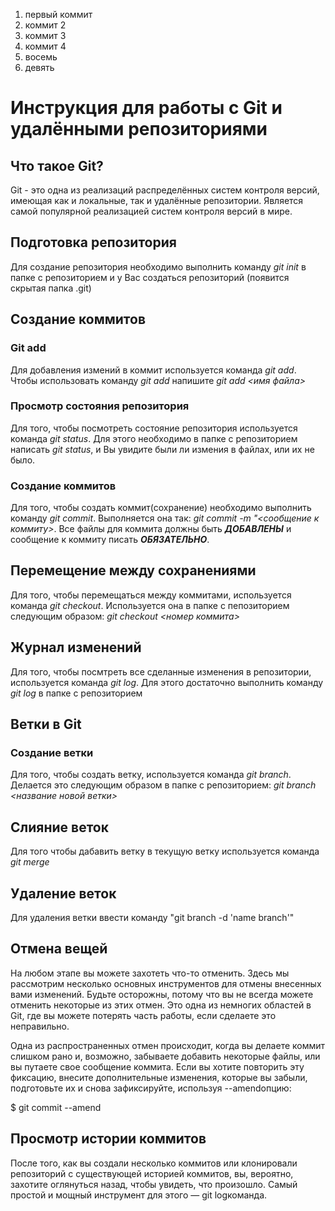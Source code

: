 1. первый коммит
2. коммит 2
3. коммит 3
4. коммит 4
8. восемь
9. девять

# Инструкция для работы с Git и удалёнными репозиториями

## Что такое Git?
Git - это одна из реализаций распределённых систем контроля версий, имеющая как и локальные, так и удалённые репозитории. Является самой популярной реализацией систем контроля версий в мире.
## Подготовка репозитория
Для создание репозитория необходимо выполнить команду *git init*  в папке с репозиторием и у Вас создаться репозиторий (появится скрытая папка .git)

## Создание коммитов

### Git add
Для добавления измений в коммит используется команда *git add*. Чтобы использовать команду *git add* напишите *git add <имя файла>*

### Просмотр состояния репозитория
Для того, чтобы посмотреть состояние репозитория используется команда *git status*. Для этого необходимо в папке с репозиторием написать *git status*, и Вы увидите были ли измения в файлах, или их не было.

### Создание коммитов
Для того, чтобы создать коммит(сохранение) необходимо выполнить команду *git commit*. Выполняется она так: *git commit -m "<сообщение к коммиту>*. Все файлы для коммита должны быть ***ДОБАВЛЕНЫ*** и сообщение к коммиту писать ***ОБЯЗАТЕЛЬНО***.

## Перемещение между сохранениями
Для того, чтобы перемещаться между коммитами, используется команда *git checkout*. Используется она в папке с пепозиторием следующим образом: *git checkout <номер коммита>*

## Журнал изменений
Для того, чтобы посмтреть все сделанные изменения в репозитории, используется команда *git log*. Для этого достаточно выполнить команду *git log* в папке с репозиторием

## Ветки в Git

### Создание ветки

Для того, чтобы создать ветку, используется команда *git branch*. Делается это следующим образом в папке с репозиторием: *git branch <название новой ветки>*

## Слияние веток

Для того чтобы дабавить ветку в текущую ветку используется команда *git merge <name branch>*

## Удаление веток
Для удаления ветки ввести команду "git branch -d 'name branch'"

## Отмена вещей
На любом этапе вы можете захотеть что-то отменить. Здесь мы рассмотрим несколько основных инструментов для отмены внесенных вами изменений. Будьте осторожны, потому что вы не всегда можете отменить некоторые из этих отмен. Это одна из немногих областей в Git, где вы можете потерять часть работы, если сделаете это неправильно.

Одна из распространенных отмен происходит, когда вы делаете коммит слишком рано и, возможно, забываете добавить некоторые файлы, или вы путаете свое сообщение коммита. Если вы хотите повторить эту фиксацию, внесите дополнительные изменения, которые вы забыли, подготовьте их и снова зафиксируйте, используя --amendопцию:

$ git commit --amend

## Просмотр истории коммитов
После того, как вы создали несколько коммитов или клонировали репозиторий с существующей историей коммитов, вы, вероятно, захотите оглянуться назад, чтобы увидеть, что произошло. Самый простой и мощный инструмент для этого — git logкоманда.
